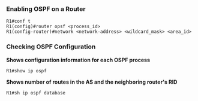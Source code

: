 ### Enabling OSPF on a Router

```
R1#conf t
R1(config)#router opsf <process_id>
R1(config-router)#network <network-address> <wildcard_mask> <area_id>
```

### Checking OSPF Configuration

**Shows configuration information for each OSPF process**
```
R1#show ip ospf
```

**Shows number of routes in the AS and the neighboring router's RID**
```
R1#sh ip ospf database
```

